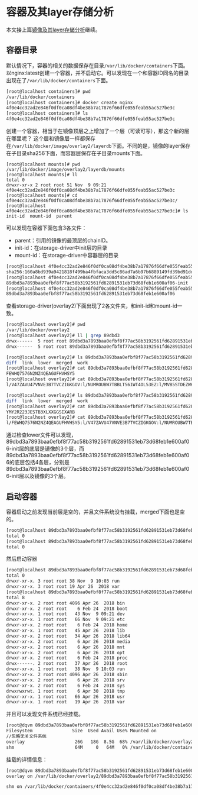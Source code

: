 # 容器及其layer存储分析
本文接上篇[镜像及其layer存储分析](image_layout.md)继续。

## 容器目录
默认情况下，容器的相关的数据保存在目录`/var/lib/docker/containers`下面。
以nginx:latest创建一个容器，并不启动它。可以发现在一个和容器ID同名的目录出现在了`/var/lib/docker/containers`下面。
```sh
[root@localhost containers]# pwd
/var/lib/docker/containers
[root@localhost containers]# docker create nginx
4f0e4cc32ad2e846f0df0ca08df4be38b7a17876f66dfe055feab55ac527be3c
[root@localhost containers]# ls
4f0e4cc32ad2e846f0df0ca08df4be38b7a17876f66dfe055feab55ac527be3c
```

创建一个容器，相当于在镜像顶层之上增加了一个层（可读可写），那这个新的层在哪里呢？
这个层和镜像层一样都保存在`/var/lib/docker/image/overlay2/layerdb`下面。不同的是，镜像的layer保存在子目录sha256下面，而容器层保存在子目录mounts下面。
```
[root@localhost mounts]# pwd
/var/lib/docker/image/overlay2/layerdb/mounts
[root@localhost mounts]# ll
total 0
drwxr-xr-x 2 root root 51 Nov  9 09:21 4f0e4cc32ad2e846f0df0ca08df4be38b7a17876f66dfe055feab55ac527be3c
[root@localhost mounts]# cd 4f0e4cc32ad2e846f0df0ca08df4be38b7a17876f66dfe055feab55ac527be3c/
[root@localhost 4f0e4cc32ad2e846f0df0ca08df4be38b7a17876f66dfe055feab55ac527be3c]# ls
init-id  mount-id  parent
```
可以发现在容器下面包含3各文件：
* parent：引用的镜像的最顶层的chainID。
* init-id：在storage-driver中init层的目录
* mount-id：在storage-driver中容器层的目录
```sh
[root@localhost 4f0e4cc32ad2e846f0df0ca08df4be38b7a17876f66dfe055feab55ac527be3c]# cat parent 
sha256:160a8bd939a9421818f499ba4fbfaca3dd5c86ad7a6b97b6889149fd39bd91dd
[root@localhost 4f0e4cc32ad2e846f0df0ca08df4be38b7a17876f66dfe055feab55ac527be3c]# cat init-id 
89dbd3a7893baa0efbf8f77ac58b3192561fd62891531eb73d68feb1e600af06-init
[root@localhost 4f0e4cc32ad2e846f0df0ca08df4be38b7a17876f66dfe055feab55ac527be3c]# cat mount-id 
89dbd3a7893baa0efbf8f77ac58b3192561fd62891531eb73d68feb1e600af06
```
查看storage-driver(overlay2)下面出现了2各文件夹，和init-id和mount-id一致。
```sh
[root@localhost overlay2]# pwd
/var/lib/docker/overlay2
[root@localhost overlay2]# ll | grep 89dbd3
drwx------  5 root root 89dbd3a7893baa0efbf8f77ac58b3192561fd62891531eb73d68feb1e600af06
drwx------  5 root root 89dbd3a7893baa0efbf8f77ac58b3192561fd62891531eb73d68feb1e600af06-init
```

```sh
[root@localhost overlay2]# ls 89dbd3a7893baa0efbf8f77ac58b3192561fd62891531eb73d68feb1e600af06-init
diff  link  lower  merged  work
[root@localhost overlay2]# cat 89dbd3a7893baa0efbf8f77ac58b3192561fd62891531eb73d68feb1e600af06-init/link 
FEWHQ7576N2NZ4QEAGUFHVHSY5
[root@localhost overlay2]# cat 89dbd3a7893baa0efbf8f77ac58b3192561fd62891531eb73d68feb1e600af06-init/lower 
l/V47ZAVU47VNVE3B7TVCZIGKGOV:l/NUMROUBW7TBBLT56IWT4OL53EZ:l/MVB5STDEZWHO54D642CLYZYNEH

[root@localhost overlay2]# ls 89dbd3a7893baa0efbf8f77ac58b3192561fd62891531eb73d68feb1e600af06
diff  link  lower  merged  work
[root@localhost overlay2]# cat 89dbd3a7893baa0efbf8f77ac58b3192561fd62891531eb73d68feb1e600af06/link 
YMY2R223JESTB3XLXXGGSIXARB
[root@localhost overlay2]# cat 89dbd3a7893baa0efbf8f77ac58b3192561fd62891531eb73d68feb1e600af06/lower 
l/FEWHQ7576N2NZ4QEAGUFHVHSY5:l/V47ZAVU47VNVE3B7TVCZIGKGOV:l/NUMROUBW7TBBLT56IWT4OL53EZ:l/MVB5STDEZWHO54D642CLYZYNEH
```
通过检查lower文件可以发现，89dbd3a7893baa0efbf8f77ac58b3192561fd62891531eb73d68feb1e600af06-init层的底层是镜像的3个层，而89dbd3a7893baa0efbf8f77ac58b3192561fd62891531eb73d68feb1e600af06的底层包括4各层，分别是89dbd3a7893baa0efbf8f77ac58b3192561fd62891531eb73d68feb1e600af06-init层以及镜像的3个层。

## 启动容器
容器启动之前发现当前层是空的，并且文件系统没有挂载，merged下面也是空的。
```sh
[root@localhost 89dbd3a7893baa0efbf8f77ac58b3192561fd62891531eb73d68feb1e600af06]# ll diff/
total 0
[root@localhost 89dbd3a7893baa0efbf8f77ac58b3192561fd62891531eb73d68feb1e600af06]# ll merged/
total 0
```
然后启动容器
```sh
[root@localhost 89dbd3a7893baa0efbf8f77ac58b3192561fd62891531eb73d68feb1e600af06]# ll diff/
total 0
drwxr-xr-x. 3 root root 38 Nov  9 10:03 run
drwxr-xr-x. 3 root root 19 Apr 26  2018 var
[root@localhost 89dbd3a7893baa0efbf8f77ac58b3192561fd62891531eb73d68feb1e600af06]# ll merged/
total 8
drwxr-xr-x. 2 root root 4096 Apr 26  2018 bin
drwxr-xr-x. 2 root root    6 Feb 24  2018 boot
drwxr-xr-x. 1 root root   43 Nov  9 09:21 dev
drwxr-xr-x. 1 root root   66 Nov  9 09:21 etc
drwxr-xr-x. 2 root root    6 Feb 24  2018 home
drwxr-xr-x. 1 root root   45 Apr 26  2018 lib
drwxr-xr-x. 2 root root   34 Apr 26  2018 lib64
drwxr-xr-x. 2 root root    6 Apr 26  2018 media
drwxr-xr-x. 2 root root    6 Apr 26  2018 mnt
drwxr-xr-x. 2 root root    6 Apr 26  2018 opt
drwxr-xr-x. 2 root root    6 Feb 24  2018 proc
drwx------. 2 root root   37 Apr 26  2018 root
drwxr-xr-x. 1 root root   38 Nov  9 10:03 run
drwxr-xr-x. 2 root root 4096 Apr 26  2018 sbin
drwxr-xr-x. 2 root root    6 Apr 26  2018 srv
drwxr-xr-x. 2 root root    6 Feb 24  2018 sys
drwxrwxrwt. 1 root root    6 Apr 30  2018 tmp
drwxr-xr-x. 1 root root   66 Apr 26  2018 usr
drwxr-xr-x. 1 root root   19 Apr 26  2018 var
```
并且可以发现文件系统已经挂载。
```sh
[root@dqvm 89dbd3a7893baa0efbf8f77ac58b3192561fd62891531eb73d68feb1e600af06]# df -h
Filesystem               Size  Used Avail Use% Mounted on
//忽略无关文件系统
overlay                   26G   18G  8.5G  68% /var/lib/docker/overlay2/89dbd3a7893baa0efbf8f77ac58b3192561fd62891531eb73d68feb1e600af06/merged
shm                       64M     0   64M   0% /var/lib/docker/containers/4f0e4cc32ad2e846f0df0ca08df4be38b7a17876f66dfe055feab55ac527be3c/shm
```
挂载的详情信息：
```sh
[root@dqvm 89dbd3a7893baa0efbf8f77ac58b3192561fd62891531eb73d68feb1e600af06]# mount
overlay on /var/lib/docker/overlay2/89dbd3a7893baa0efbf8f77ac58b3192561fd62891531eb73d68feb1e600af06/merged type overlay (rw,relatime,lowerdir=/var/lib/docker/overlay2/l/FEWHQ7576N2NZ4QEAGUFHVHSY5:/var/lib/docker/overlay2/l/V47ZAVU47VNVE3B7TVCZIGKGOV:/var/lib/docker/overlay2/l/NUMROUBW7TBBLT56IWT4OL53EZ:/var/lib/docker/overlay2/l/MVB5STDEZWHO54D642CLYZYNEH,upperdir=/var/lib/docker/overlay2/89dbd3a7893baa0efbf8f77ac58b3192561fd62891531eb73d68feb1e600af06/diff,workdir=/var/lib/docker/overlay2/89dbd3a7893baa0efbf8f77ac58b3192561fd62891531eb73d68feb1e600af06/work)

shm on /var/lib/docker/containers/4f0e4cc32ad2e846f0df0ca08df4be38b7a17876f66dfe055feab55ac527be3c/shm type tmpfs (rw,nosuid,nodev,noexec,relatime,size=65536k)

```
